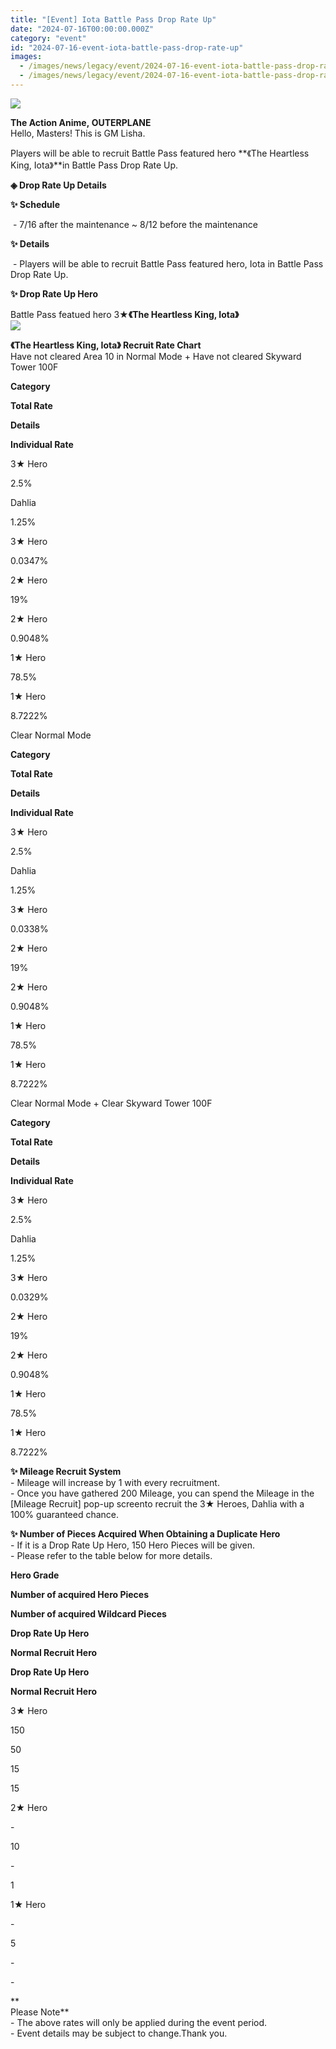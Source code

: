 ```yaml
---
title: "[Event] Iota Battle Pass Drop Rate Up"
date: "2024-07-16T00:00:00.000Z"
category: "event"
id: "2024-07-16-event-iota-battle-pass-drop-rate-up"
images:
  - /images/news/legacy/event/2024-07-16-event-iota-battle-pass-drop-rate-up/34e8c07059514b98a77e6581df0e5889.webp
  - /images/news/legacy/event/2024-07-16-event-iota-battle-pass-drop-rate-up/ca31474311cb4be0854a71b7e2366604.webp
---
```


![](/images/news/legacy/event/2024-07-16-event-iota-battle-pass-drop-rate-up/34e8c07059514b98a77e6581df0e5889.webp)  

  
**The Action Anime, OUTERPLANE**  
Hello, Masters! This is GM Lisha.  

Players will be able to recruit Battle Pass featured hero **《The Heartless King, Iota》**in Battle Pass Drop Rate Up. 

**◈ Drop Rate Up Details**

**✨ Schedule**

 - 7/16 after the maintenance ~ 8/12 before the maintenance

**✨ Details**

 - Players will be able to recruit Battle Pass featured hero, Iota in Battle Pass Drop Rate Up. 

**✨ Drop Rate Up Hero**

Battle Pass featued hero 3★**《The Heartless King, Iota》**  
![](/images/news/legacy/event/2024-07-16-event-iota-battle-pass-drop-rate-up/ca31474311cb4be0854a71b7e2366604.webp)  
  

**《The Heartless King, Iota》 Recruit Rate Chart**  
Have not cleared Area 10 in Normal Mode + Have not cleared Skyward Tower 100F

**Category**

**Total Rate**

**Details**

**Individual Rate**

3★ Hero

2.5%

Dahlia

1.25%

3★ Hero

0.0347%

2★ Hero

19%

2★ Hero

0.9048%

1★ Hero

78.5%

1★ Hero

8.7222%

Clear Normal Mode 

**Category**

**Total Rate**

**Details**

**Individual Rate**

3★ Hero

2.5%

Dahlia

1.25%

3★ Hero

0.0338%

2★ Hero

19%

2★ Hero

0.9048%

1★ Hero

78.5%

1★ Hero

8.7222%

Clear Normal Mode + Clear Skyward Tower 100F 

**Category**

**Total Rate**

**Details**

**Individual Rate**

3★ Hero

2.5%

Dahlia

1.25%

3★ Hero

0.0329%

2★ Hero

19%

2★ Hero

0.9048%

1★ Hero

78.5%

1★ Hero

8.7222%

**✨ Mileage Recruit System**   
\- Mileage will increase by 1 with every recruitment.  
\- Once you have gathered 200 Mileage, you can spend the Mileage in the \[Mileage Recruit\] pop-up screento recruit the 3★ Heroes, Dahlia with a 100% guaranteed chance.

  
**✨ Number of Pieces Acquired When Obtaining a Duplicate Hero**  
\- If it is a Drop Rate Up Hero, 150 Hero Pieces will be given.  
\- Please refer to the table below for more details.

**Hero Grade**

**Number of acquired Hero Pieces**

**Number of acquired Wildcard Pieces**

**Drop Rate Up Hero**

**Normal Recruit Hero**

**Drop Rate Up Hero**

**Normal Recruit Hero**

3★ Hero

150

50

15

15

2★ Hero

\-

10

\-

1

1★ Hero

\-

5

\-

\-

**  
Please Note**  
\- The above rates will only be applied during the event period.   
\- Event details may be subject to change.Thank you.
